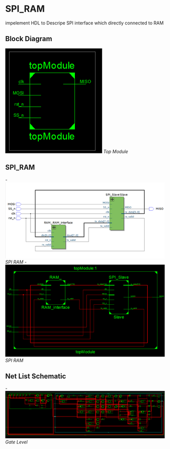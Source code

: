 # SPI_RAM
impelement HDL to Descripe SPI interface which directly connected to RAM 

## Block Diagram
![TOP_MDULE](SPI_RAM/images/topmodule.png "TOP_MODULE") *Top Module*
## SPI_RAM 
-![TOP_MDULE](SPI_RAM/images/SPI_RAM1.png "TOP_MODULE") *SPI RAM*
-![TOP_MDULE](SPI_RAM/images/SPI_RAM2.png "TOP_MODULE") *SPI RAM*
## Net List Schematic 
-![TOP_MDULE](SPI_RAM/images/NetList.png "TOP_MODULE") *Gate Level*
